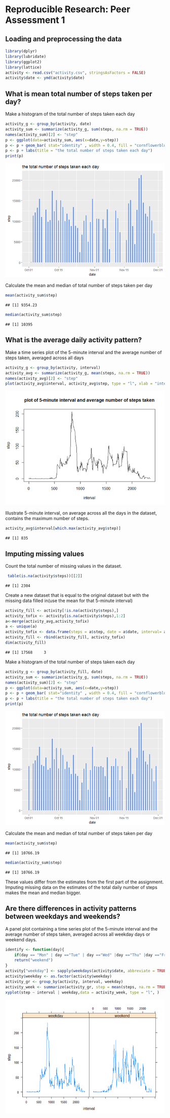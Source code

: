 # Reproducible Research: Peer Assessment 1


## Loading and preprocessing the data

```r
library(dplyr)
library(lubridate)
library(ggplot2)
library(lattice)
activity <- read.csv("activity.csv", stringsAsFactors = FALSE)
activity$date <- ymd(activity$date)
```


## What is mean total number of steps taken per day?

Make a histogram of the total number of steps taken each day


```r
activity_g <- group_by(activity, date)
activity_sum <- summarize(activity_g, sum(steps, na.rm = TRUE))
names(activity_sum)[2] <- "step"
p <- ggplot(data=activity_sum, aes(x=date,y=step))
p <- p + geom_bar( stat="identity" , width = 0.4, fill = "cornflowerblue")
p <- p + labs(title = "the total number of steps taken each day") 
print(p)
```

![](PA1_template_files/figure-html/histogram-1.png)<!-- -->


Calculate the mean and median of  total number of steps taken per day

```r
mean(activity_sum$step)
```

```
## [1] 9354.23
```

```r
median(activity_sum$step)
```

```
## [1] 10395
```
## What is the average daily activity pattern?
Make a time series plot of the 5-minute interval and the average number of steps taken, averaged across all days

```r
activity_g <- group_by(activity, interval)
activity_avg <- summarize(activity_g, mean(steps, na.rm = TRUE))
names(activity_avg)[2] <- "step"
plot(activity_avg$interval, activity_avg$step, type = "l", xlab = "interval", ylab = "step", main = "plot of 5-minute interval and average number of steps taken")
```

![](PA1_template_files/figure-html/timeseries-1.png)<!-- -->

Illustrate 5-minute interval, on average across all the days in the dataset, contains the maximum number of steps.

```r
activity_avg$interval[which.max(activity_avg$step)]
```

```
## [1] 835
```

## Imputing missing values
Count the total number of missing values in the dataset.

```r
 table(is.na(activity$steps))[[2]]
```

```
## [1] 2304
```

Create a new dataset that is equal to the original dataset but with the missing data filled in(use the mean for that 5-minute interval)

```r
activity_fill <- activity[!is.na(activity$steps),]
activity_tofix <- activity[is.na(activity$steps),1:2]
a<-merge(activity_avg,activity_tofix)
a <- unique(a)
activity_tofix <- data.frame(steps = a$step, date = a$date, interval= a$interval)
activity_fill <- rbind(activity_fill, activity_tofix)
dim(activity_fill)
```

```
## [1] 17568     3
```

Make a histogram of the total number of steps taken each day


```r
activity_g <- group_by(activity_fill, date)
activity_sum <- summarize(activity_g, sum(steps, na.rm = TRUE))
names(activity_sum)[2] <- "step"
p <- ggplot(data=activity_sum, aes(x=date,y=step))
p <- p + geom_bar( stat="identity" , width = 0.4, fill = "cornflowerblue")
p <- p + labs(title = "the total number of steps taken each day") 
print(p)
```

![](PA1_template_files/figure-html/histogram2-1.png)<!-- -->


Calculate the mean and median of  total number of steps taken per day

```r
mean(activity_sum$step)
```

```
## [1] 10766.19
```

```r
median(activity_sum$step)
```

```
## [1] 10766.19
```

These values differ from the estimates from the first part of the assignment. Imputing missing data on the estimates of the total daily number of steps makes the mean and median bigger.
## Are there differences in activity patterns between weekdays and weekends?
A panel plot containing a time series plot of the 5-minute interval and the average number of steps taken, averaged across all weekday days or weekend days.

```r
identify <- function(day){
    if(day == "Mon" | day =="Tue" | day =="Wed" |day =="Thu" |day =="Fri" ){return("weekday")}
    return("weekend")
}
activity["weekday"] <- sapply(weekdays(activity$date, abbreviate = TRUE),identify)
activity$weekday <- as.factor(activity$weekday)
activity_gr <- group_by(activity, interval, weekday)
activity_week <- summarize(activity_gr, step = mean(steps, na.rm = TRUE))
xyplot(step ~ interval | weekday,data = activity_week, type = "l", )
```

![](PA1_template_files/figure-html/plot-1.png)<!-- -->
